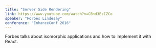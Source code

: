 ```yaml
---
title: "Server Side Rendering"
link: https://www.youtube.com/watch?v=CBnd3EzIZCo
speaker: "Forbes Lindesay"
conference: "EnhanceConf 2016"
---
```


Forbes talks about isomorphic applications and how to implement it with React.